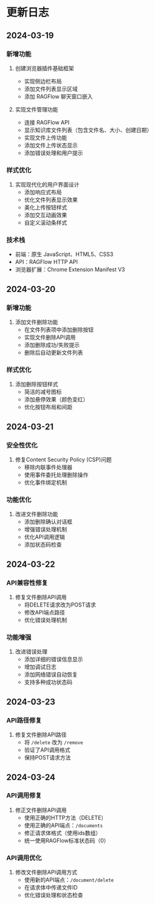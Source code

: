 # 更新日志

## 2024-03-19

### 新增功能
1. 创建浏览器插件基础框架
   - 实现侧边栏布局
   - 添加文件列表显示区域
   - 添加 RAGFlow 聊天窗口嵌入

2. 实现文件管理功能
   - 连接 RAGFlow API
   - 显示知识库文件列表（包含文件名、大小、创建日期）
   - 实现文件上传功能
   - 添加文件上传状态显示
   - 添加错误处理和用户提示

### 样式优化
1. 实现现代化的用户界面设计
   - 添加响应式布局
   - 优化文件列表显示效果
   - 美化上传按钮样式
   - 添加交互动画效果
   - 自定义滚动条样式

### 技术栈
- 前端：原生 JavaScript、HTML5、CSS3
- API：RAGFlow HTTP API
- 浏览器扩展：Chrome Extension Manifest V3 

## 2024-03-20

### 新增功能
1. 添加文件删除功能
   - 在文件列表项中添加删除按钮
   - 实现文件删除API调用
   - 添加删除成功/失败提示
   - 删除后自动更新文件列表

### 样式优化
1. 添加删除按钮样式
   - 简洁的减号图标
   - 添加悬停效果（颜色变红）
   - 优化按钮布局和间距 

## 2024-03-21

### 安全性优化
1. 修复Content Security Policy (CSP)问题
   - 移除内联事件处理器
   - 使用事件委托处理删除操作
   - 优化事件绑定机制

### 功能优化
1. 改进文件删除功能
   - 添加删除确认对话框
   - 增强错误处理机制
   - 优化API调用逻辑
   - 添加状态码检查 

## 2024-03-22

### API兼容性修复
1. 修复文件删除API调用
   - 将DELETE请求改为POST请求
   - 修改API端点路径
   - 优化错误处理机制

### 功能增强
1. 改进错误处理
   - 添加详细的错误信息显示
   - 增加调试日志
   - 添加网络错误自动恢复
   - 支持多种成功状态码 

## 2024-03-23

### API路径修复
1. 修复文件删除API路径
   - 将 `/delete` 改为 `/remove`
   - 验证了API调用格式
   - 保持POST请求方法 

## 2024-03-24

### API调用修复
1. 修正文件删除API调用
   - 使用正确的HTTP方法（DELETE）
   - 使用正确的API端点：`/documents`
   - 修正请求体格式（使用ids数组）
   - 统一使用RAGFlow标准状态码（0）

### API调用优化
1. 修改文件删除API调用方式
   - 使用新的API端点：`/document/delete`
   - 在请求体中传递文件ID
   - 优化错误处理和状态检查 